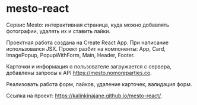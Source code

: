 # mesto-react
Сервис Mesto: интерактивная страница, куда можно добавлять фотографии, удалять их и ставить лайки.

Проектная работа создана на Create React App. При написание использовался JSX.
Проект разбит на компоненты:
App, Card, ImagePopup, PopupWithForm, Main, Header, Footer.

Карточки и информация о пользователе загружается с сервера, добавлены запросы к API https://mesto.nomoreparties.co.

Реализовать работа форм, лайков, удаление карточек, валидация форм.

Ссылка на проект: https://kalinkinajane.github.io/mesto-react/.
